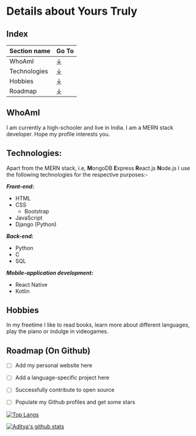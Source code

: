 # Details about Yours Truly #

##          Index
Section name  | Go To
------------- | -------------
  WhoAmI      | [↓](#WhoAmI)<a name="WhoAmI"></a>
Technologies  | [↓](#Technologies)<a name="Technologies"></a>
Hobbies       | [↓](#Hobbies)<a name="Hobbies"></a>
Roadmap       | [↓](#Hobbies)<a name="Roadmap"></a>



## WhoAmI
I am currently a high-schooler and live in India. I am a MERN stack developer. Hope my profile interests you.

## Technologies:
Apart from the MERN stack, i.e, **M**ongoDB **E**xpress **R**eact.js **N**ode.js
I use the following technologies for the respective purposes:-

***Front-end:***
* HTML
* CSS
  * Bootstrap
* JavaScript
* Django (Python)

***Back-end:***
* Python
* C
* SQL

***Mobile-application development:***
* React Native
* Kotlin



## Hobbies
<p>
In my freetime I like to read books, learn more about different languages, play the piano or indulge in videogames. 
</p>



## Roadmap (On Github)
- [ ] Add my personal website here
- [ ] Add a language-specific project here
- [ ] Successfully contribute to open source
- [ ] Populate my Github profiles and get some stars



[![Top Langs](https://github-readme-stats.vercel.app/api/top-langs/?username=AdityaBhattacharya1)](https://github.com/anuraghazra/github-readme-stats)

[![Aditya's github stats](https://github-readme-stats.vercel.app/api?username=AdityaBhattacharya1)](https://github.com/anuraghazra/github-readme-stats&title_color=#FEFEFE&bg_color=#151515&text_color=#DADADA)



